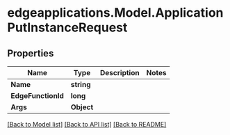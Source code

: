# edgeapplications.Model.ApplicationPutInstanceRequest

## Properties

Name | Type | Description | Notes
------------ | ------------- | ------------- | -------------
**Name** | **string** |  | 
**EdgeFunctionId** | **long** |  | 
**Args** | **Object** |  | 

[[Back to Model list]](../README.md#documentation-for-models) [[Back to API list]](../README.md#documentation-for-api-endpoints) [[Back to README]](../README.md)

